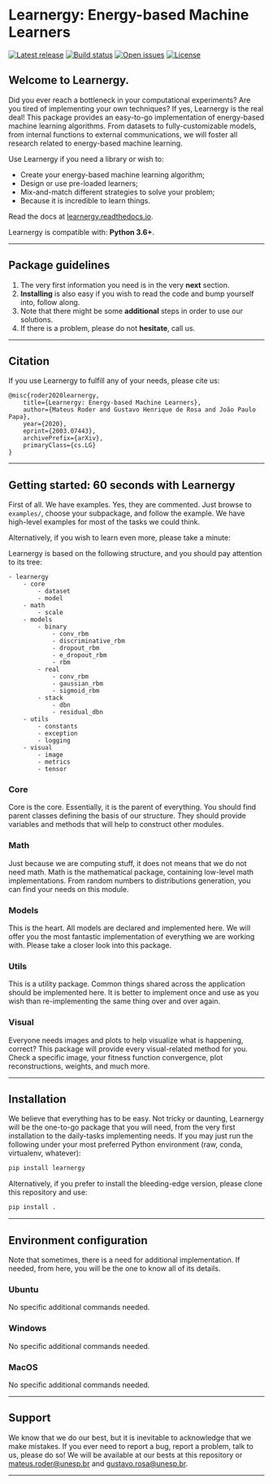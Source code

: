 # Learnergy: Energy-based Machine Learners

[![Latest release](https://img.shields.io/github/release/gugarosa/learnergy.svg)](https://github.com/gugarosa/learnergy/releases)
[![Build status](https://img.shields.io/travis/com/gugarosa/learnergy/master.svg)](https://github.com/gugarosa/learnergy/releases)
[![Open issues](https://img.shields.io/github/issues/gugarosa/learnergy.svg)](https://github.com/gugarosa/learnergy/issues)
[![License](https://img.shields.io/github/license/gugarosa/learnergy.svg)](https://github.com/gugarosa/learnergy/blob/master/LICENSE)

## Welcome to Learnergy.

Did you ever reach a bottleneck in your computational experiments? Are you tired of implementing your own techniques? If yes, Learnergy is the real deal! This package provides an easy-to-go implementation of energy-based machine learning algorithms. From datasets to fully-customizable models, from internal functions to external communications, we will foster all research related to energy-based machine learning.

Use Learnergy if you need a library or wish to:

* Create your energy-based machine learning algorithm;
* Design or use pre-loaded learners;
* Mix-and-match different strategies to solve your problem;
* Because it is incredible to learn things.

Read the docs at [learnergy.readthedocs.io](https://learnergy.readthedocs.io).

Learnergy is compatible with: **Python 3.6+**.

---

## Package guidelines

1. The very first information you need is in the very **next** section.
2. **Installing** is also easy if you wish to read the code and bump yourself into, follow along.
3. Note that there might be some **additional** steps in order to use our solutions.
4. If there is a problem, please do not **hesitate**, call us.

---

## Citation

If you use Learnergy to fulfill any of your needs, please cite us:

```
@misc{roder2020learnergy,
    title={Learnergy: Energy-based Machine Learners},
    author={Mateus Roder and Gustavo Henrique de Rosa and João Paulo Papa},
    year={2020},
    eprint={2003.07443},
    archivePrefix={arXiv},
    primaryClass={cs.LG}
}
```

---

## Getting started: 60 seconds with Learnergy

First of all. We have examples. Yes, they are commented. Just browse to `examples/`, choose your subpackage, and follow the example. We have high-level examples for most of the tasks we could think.

Alternatively, if you wish to learn even more, please take a minute:

Learnergy is based on the following structure, and you should pay attention to its tree:

```
- learnergy
    - core
        - dataset
        - model
    - math
        - scale
    - models
        - binary
            - conv_rbm
            - discriminative_rbm
            - dropout_rbm
            - e_dropout_rbm
            - rbm
        - real
            - conv_rbm        
            - gaussian_rbm
            - sigmoid_rbm
        - stack
            - dbn
            - residual_dbn
    - utils
        - constants
        - exception
        - logging
    - visual
        - image
        - metrics
        - tensor
```

### Core

Core is the core. Essentially, it is the parent of everything. You should find parent classes defining the basis of our structure. They should provide variables and methods that will help to construct other modules.

### Math

Just because we are computing stuff, it does not means that we do not need math. Math is the mathematical package, containing low-level math implementations. From random numbers to distributions generation, you can find your needs on this module.

### Models

This is the heart. All models are declared and implemented here. We will offer you the most fantastic implementation of everything we are working with. Please take a closer look into this package.

### Utils

This is a utility package. Common things shared across the application should be implemented here. It is better to implement once and use as you wish than re-implementing the same thing over and over again.

### Visual

Everyone needs images and plots to help visualize what is happening, correct? This package will provide every visual-related method for you. Check a specific image, your fitness function convergence, plot reconstructions, weights, and much more.

---

## Installation

We believe that everything has to be easy. Not tricky or daunting, Learnergy will be the one-to-go package that you will need, from the very first installation to the daily-tasks implementing needs. If you may just run the following under your most preferred Python environment (raw, conda, virtualenv, whatever):

```Python
pip install learnergy
```

Alternatively, if you prefer to install the bleeding-edge version, please clone this repository and use:

```Python
pip install .
```

---

## Environment configuration

Note that sometimes, there is a need for additional implementation. If needed, from here, you will be the one to know all of its details.

### Ubuntu

No specific additional commands needed.

### Windows

No specific additional commands needed.

### MacOS

No specific additional commands needed.

---

## Support

We know that we do our best, but it is inevitable to acknowledge that we make mistakes. If you ever need to report a bug, report a problem, talk to us, please do so! We will be available at our bests at this repository or mateus.roder@unesp.br and gustavo.rosa@unesp.br.

---
